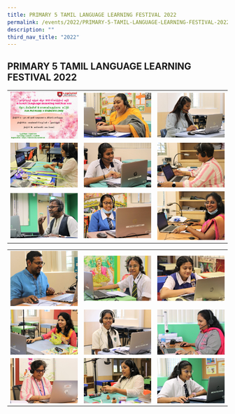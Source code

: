 ```yaml
---
title: PRIMARY 5 TAMIL LANGUAGE LEARNING FESTIVAL 2022
permalink: /events/2022/PRIMARY-5-TAMIL-LANGUAGE-LEARNING-FESTIVAL-2022/
description: ""
third_nav_title: "2022"
---
```

## PRIMARY 5 TAMIL LANGUAGE LEARNING FESTIVAL 2022

|   |   |   |
|---|---|---|
| ![](/images/P5ETamil.jpeg)  | ![](/images/P5Tamil2.jpeg)  | ![](/images/P5Tamil3.jpeg)  |
| ![](/images/P5Tamil4.jpeg)  |  ![](/images/P5Tamil5.jpeg) | ![](/images/P5Tamil6.jpeg)  |
|  ![](/images/P5Tamil7.jpeg) |  ![](/images/P5Tamil8.jpeg) |  ![](/images/P5Tamil9.jpeg) |


|   |   |   |
|---|---|---|
|  ![](/images/P5Tamil10.jpeg) | ![](/images/P5Tamil11.jpeg)  |  ![](/images/P5Tamil12.jpeg) |
| ![](/images/P5TAMIL13.jpeg)  | ![](/images/P5Tamil14.jpeg)  |  ![](/images/P5Tamil15.jpeg) |
|  ![](/images/P5Tamil16.jpeg) | ![](/images/P5Tamil17.jpeg)   |  ![](/images/P5Tamil18.jpeg) |



